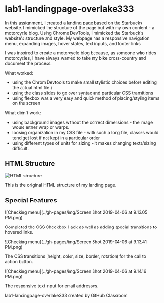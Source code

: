 # lab1-landingpage-overlake333
In this assignment, I created a landing page based on the Starbucks website.
I mimicked the structure of the page but with my own content - a motorcycle blog.
Using Chrome DevTools, I mimicked the Starbuck's website's structure and style. My webpage has a responsive navigation menu, expanding images, hover states, text inputs, and footer links. 

I was inspired to create a motorcycle blog because, as someone who rides motorcycles,
I have always wanted to take my bike cross-country and document the process. 

What worked: 
- using the Chrom Devtools to make small stylistic choices before editing the actual html file.\ 
- using the class slides to go over syntax and particular CSS transitions
- using flexbox was a very easy and quick method of placing/styling items on the screen 

What didn't work: 
- using background images without the correct dimensions - the image would either wrap or warps. 
- loosing organization in my CSS file - with such a long file, classes would tend get lost if not kept in a particular order
- using different types of units for sizing - it makes changing texts/sizing difficult.


## HTML Structure
![HTML structure](../gh-pages/img/IMG_2471.jpg)

This is the original HTML structure of my landing page. 

## Special Features
![Checking menu](../gh-pages/img/Screen Shot 2019-04-06 at 9.13.05 PM.png)

Completed the CSS Checkbox Hack as well as adding special transitions to hovered links. 

![Checking menu](../gh-pages/img/Screen Shot 2019-04-06 at 9.13.41 PM.png)

The CSS transitions (height, color, size, border, rotation) for the call to action button. 

![Checking menu](../gh-pages/img/Screen Shot 2019-04-06 at 9.14.16 PM.png)

The responsive text input for email addresses. 


lab1-landingpage-overlake333 created by GitHub Classroom

